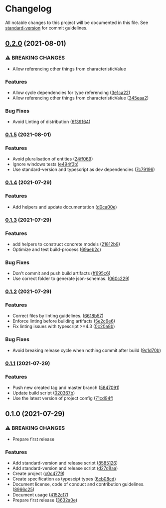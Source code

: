# Changelog

All notable changes to this project will be documented in this file. See [standard-version](https://github.com/conventional-changelog/standard-version) for commit guidelines.

## [0.2.0](https://github.com/suprdata/spec/compare/v0.1.5...v0.2.0) (2021-08-01)


### ⚠ BREAKING CHANGES

* Allow referencing other things from characteristicValue

### Features

* Allow cycle dependencies for type referencing ([3e1ca22](https://github.com/suprdata/spec/commit/3e1ca2255bd1ac2ac67ad8372ff5767ee34a7af8))
* Allow referencing other things from characteristicValue ([345eaa2](https://github.com/suprdata/spec/commit/345eaa242be915dbb167464ac6277f1ec11110c8))


### Bug Fixes

* Avoid Linting of distribution ([6f39164](https://github.com/suprdata/spec/commit/6f391640f740d9a4663a72a29e89b454656b8fc1))

### [0.1.5](https://github.com/suprdata/spec/compare/v0.1.4...v0.1.5) (2021-08-01)


### Features

* Avoid pluralisation of entities ([24ff069](https://github.com/suprdata/spec/commit/24ff069f366af8a1b10b85f7a31f7f98dcb117e8))
* Ignore windows tests ([e494f3b](https://github.com/suprdata/spec/commit/e494f3b9adf5c2b633b496e42f27d2d7f582055b))
* Use standard-version and typescript as dev dependencies ([7c79196](https://github.com/suprdata/spec/commit/7c79196c6fa0a3f0516b46d88dffc7a4d7cad496))

### [0.1.4](https://github.com/suprdata/spec/compare/v0.1.3...v0.1.4) (2021-07-29)


### Features

* Add helpers and update documentation ([d0ca00e](https://github.com/suprdata/spec/commit/d0ca00e1527a1c5a5c4f43d88ed920e24a9b1b64))

### [0.1.3](https://github.com/suprdata/spec/compare/v0.1.2...v0.1.3) (2021-07-29)


### Features

* add helpers to construct concrete models ([21812b9](https://github.com/suprdata/spec/commit/21812b9b4c2c6d2c410f9bf1ec800d44ea57b6af))
* Optimize and test build-process ([69aeb2c](https://github.com/suprdata/spec/commit/69aeb2c03259bae193f86d25cea847445be856a9))


### Bug Fixes

* Don't commit and push build artifacts ([ff695c6](https://github.com/suprdata/spec/commit/ff695c658cc77bce1fd33b199c4a9c0943789d5d))
* Use correct folder to generate json-schemas. ([060c229](https://github.com/suprdata/spec/commit/060c22921eccd57453588e769cb80d17e69c9eb6))

### [0.1.2](https://github.com/suprdata/spec/compare/v0.1.1...v0.1.2) (2021-07-29)


### Features

* Correct files by linting guidelines. ([6618b57](https://github.com/suprdata/spec/commit/6618b5743c58c45476b54efdb2fee58d3bd88535))
* Enforce linting before building artifacts ([5e2c6e6](https://github.com/suprdata/spec/commit/5e2c6e6c4cda86534d242edc9a735a4637ed8e67))
* Fix linting issues with typescript >=4.3 ([0c20a8b](https://github.com/suprdata/spec/commit/0c20a8ba115129cbe797e09586044441f638e8bc))


### Bug Fixes

* Avoid breaking release cycle when nothing commit after build ([9c1d70b](https://github.com/suprdata/spec/commit/9c1d70bee1c9bc50b3b842d74b8ad02a7e0e27c1))

### [0.1.1](https://github.com/suprdata/spec/compare/v0.1.0...v0.1.1) (2021-07-29)


### Features

* Push new created tag and master branch ([5847091](https://github.com/suprdata/spec/commit/5847091b2708981493d379395faadba74f41bbc8))
* Update build script ([020367b](https://github.com/suprdata/spec/commit/020367bd81b10e5f4c2f56a63b79891c050c211e))
* Use the latest version of project config ([71cd94f](https://github.com/suprdata/spec/commit/71cd94f38947b739cbf340d7e5b6a62b1fa60ff8))

## 0.1.0 (2021-07-29)


### ⚠ BREAKING CHANGES

* Prepare first release

### Features

* Add standard-version and release script ([8585126](https://github.com/suprdata/spec/commit/8585126ebca94736d656343cf6bea231e0caab7b))
* Add standard-version and release script ([d27d8aa](https://github.com/suprdata/spec/commit/d27d8aaabeb66e04be8960f76f2703280baed3b3))
* Create project ([c0c4779](https://github.com/suprdata/spec/commit/c0c4779bdadad6c216b4ef14884c835e9e0d7189))
* Create specification as typescipt types ([6cb08cd](https://github.com/suprdata/spec/commit/6cb08cdda9357910e145688ff143d54b6c377474))
* Document license, code of conduct and contribution guidelines. ([8966c25](https://github.com/suprdata/spec/commit/8966c2578b8a9b3db68bc76e85f5d66c108a1d0b))
* Document usage ([4152c17](https://github.com/suprdata/spec/commit/4152c17b93007cf0cfac460d031a31c87b41787c))
* Prepare first release ([3632a0e](https://github.com/suprdata/spec/commit/3632a0edf651ccae20719272fe94507a67491467))
